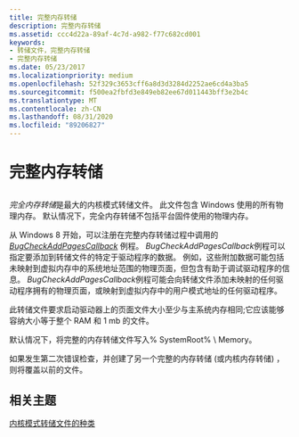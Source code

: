 ```yaml
---
title: 完整内存转储
description: 完整内存转储
ms.assetid: ccc4d22a-89af-4c7d-a982-f77c682cd001
keywords:
- 转储文件，完整内存转储
- 完整内存转储
ms.date: 05/23/2017
ms.localizationpriority: medium
ms.openlocfilehash: 52f329c3653cff6a8d3d3284d2252ae6cd4a3ba5
ms.sourcegitcommit: f500ea2fbfd3e849eb82ee67d011443bff3e2b4c
ms.translationtype: MT
ms.contentlocale: zh-CN
ms.lasthandoff: 08/31/2020
ms.locfileid: "89206827"
---
```

# <a name="complete-memory-dump"></a>完整内存转储


## <span id="ddk_complete_memory_dump_dbg"></span><span id="DDK_COMPLETE_MEMORY_DUMP_DBG"></span>


*完全内存转储*是最大的内核模式转储文件。 此文件包含 Windows 使用的所有物理内存。 默认情况下，完全内存转储不包括平台固件使用的物理内存。

从 Windows 8 开始，可以注册在完整内存转储过程中调用的 [*BugCheckAddPagesCallback*](/windows-hardware/drivers/ddi/wdm/nc-wdm-kbugcheck_reason_callback_routine) 例程。 *BugCheckAddPagesCallback*例程可以指定要添加到转储文件的特定于驱动程序的数据。 例如，这些附加数据可能包括未映射到虚拟内存中的系统地址范围的物理页面，但包含有助于调试驱动程序的信息。 *BugCheckAddPagesCallback*例程可能会向转储文件添加未映射的任何驱动程序拥有的物理页面，或映射到虚拟内存中的用户模式地址的任何驱动程序。

此转储文件要求启动驱动器上的页面文件大小至少与主系统内存相同;它应该能够容纳大小等于整个 RAM 和 1 mb 的文件。

默认情况下，将完整的内存转储文件写入% SystemRoot% \\ Memory。

如果发生第二次错误检查，并创建了另一个完整的内存转储 (或内核内存转储) ，则将覆盖以前的文件。

## <a name="span-idrelated_topicsspanrelated-topics"></a><span id="related_topics"></span>相关主题


[内核模式转储文件的种类](varieties-of-kernel-mode-dump-files.md)

 

